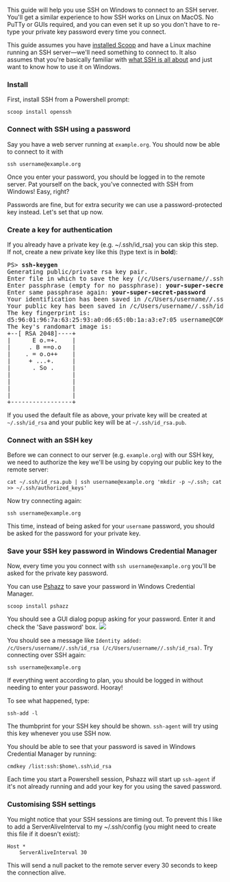 This guide will help you use SSH on Windows to connect to an SSH server. You'll get a similar experience to how SSH works on Linux on MacOS. No PuTTy or GUIs required, and you can even set it up so you don't have to re-type your private key password every time you connect.

This guide assumes you have [installed Scoop](https://github.com/lukesampson/scoop/wiki/Quick-Start) and have a Linux machine running an SSH server—we'll need something to connect to. It also assumes that you're basically familiar with [what SSH is all about](http://en.wikipedia.org/wiki/Secure_Shell) and just want to know how to use it on Windows.

### Install
First, install SSH from a Powershell prompt:

    scoop install openssh

### Connect with SSH using a password

Say you have a web server running at `example.org`. You should now be able to connect to it with

    ssh username@example.org

Once you enter your password, you should be logged in to the remote server. Pat yourself on the back, you've connected with SSH from Windows! Easy, right?

Passwords are fine, but for extra security we can use a password-protected key instead. Let's set that up now.

### Create a key for authentication
If you already have a private key (e.g. ~/.ssh/id_rsa) you can skip this step. If not, create a new private key like this (type text is in **bold**):

<pre>PS> <b>ssh-keygen</b>
Generating public/private rsa key pair.
Enter file in which to save the key (/c/Users/username//.ssh/id_rsa): <b>[enter]</b>
Enter passphrase (empty for no passphrase): <b>your-super-secret-password</b>
Enter same passphrase again: <b>your-super-secret-password</b>
Your identification has been saved in /c/Users/username//.ssh/id_rsa.
Your public key has been saved in /c/Users/username//.ssh/id_rsa.pub.
The key fingerprint is:
d5:96:01:96:7a:63:25:93:a0:d6:65:0b:1a:a3:e7:05 username@COMPUTER
The key's randomart image is:
+--[ RSA 2048]----+
|      E o.=+.    |
|     . B ==o.o   |
|    . = o.o++    |
|     + ...+.     |
|      . So .     |
|                 |
|                 |
|                 |
|                 |
+-----------------+
</pre>

If you used the default file as above, your private key will be created at `~/.ssh/id_rsa` and your public key will be at `~/.ssh/id_rsa.pub`.

### Connect with an SSH key

Before we can connect to our server (e.g. `example.org`) with our SSH key, we need to authorize the key we'll be using by copying our public key to the remote server:

    cat ~/.ssh/id_rsa.pub | ssh username@example.org 'mkdir -p ~/.ssh; cat >> ~/.ssh/authorized_keys'

Now try connecting again:

    ssh username@example.org

This time, instead of being asked for your `username` password, you should be asked for the password for your private key.

### Save your SSH key password in Windows Credential Manager

Now, every time you you connect with `ssh username@example.org` you'll be asked for the private key password.

You can use [Pshazz](https://github.com/lukesampson/pshazz) to save your password in Windows Credential Manager.

    scoop install pshazz

You should see a GUI dialog popup asking for your password. Enter it and check the 'Save password' box.
![](https://github.com/lukesampson/scoop/raw/gh-pages/images/docs/askpass.png)

You should see a message like `Identity added: /c/Users/username//.ssh/id_rsa (/c/Users/username//.ssh/id_rsa)`. Try connecting over SSH again:

    ssh username@example.org

If everything went according to plan, you should be logged in without needing to enter your password. Hooray!

To see what happened, type:

    ssh-add -l

The thumbprint for your SSH key should be shown. `ssh-agent` will try using this key whenever you use SSH now.

You should be able to see that your password is saved in Windows Credential Manager by running:

    cmdkey /list:ssh:$home\.ssh\id_rsa

Each time you start a Powershell session, Pshazz will start up `ssh-agent` if it's not already running and add your key for you using the saved password.

### Customising SSH settings

You might notice that your SSH sessions are timing out. To prevent this I like to add a ServerAliveInterval to my ~/.ssh/config (you might need to create this file if it doesn't exist):

```
Host *
    ServerAliveInterval 30
```

This will send a null packet to the remote server every 30 seconds to keep the connection alive.